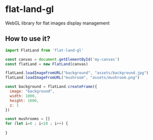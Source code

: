 # flat-land-gl
WebGL library for flat images display management

## How to use it?

```js
import FlatLand from 'flat-land-gl'

const canvas = document.getElementById('my-canvas')
const flatLand = new FlatLand(canvas)

flatLand.loadImageFromURL("background", "assets/background.jpg")
flatLand.loadImageFromURL("mushroom", "assets/mushroom.png")

const background = flatLand.createFrame({
  image: "background",
  width: 1000,
  height: 1000,
  z: 1
})

const mushrooms = []
for (let i=0 ; i<10 ; i++) {
  
}
```
